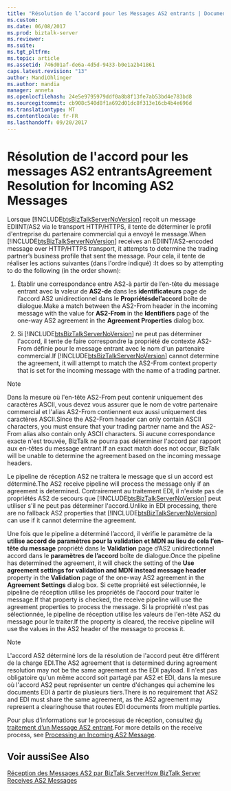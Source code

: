 ```yaml
---
title: "Résolution de l’accord pour les Messages AS2 entrants | Documents Microsoft"
ms.custom: 
ms.date: 06/08/2017
ms.prod: biztalk-server
ms.reviewer: 
ms.suite: 
ms.tgt_pltfrm: 
ms.topic: article
ms.assetid: 746d01af-de6a-4d5d-9433-b0e1a2b41861
caps.latest.revision: "13"
author: MandiOhlinger
ms.author: mandia
manager: anneta
ms.openlocfilehash: 24e5e9795979ddf0a8b8f13fe7ab53bd4e783bd8
ms.sourcegitcommit: cb908c540d8f1a692d01dc8f313e16cb4b4e696d
ms.translationtype: MT
ms.contentlocale: fr-FR
ms.lasthandoff: 09/20/2017
---
```

# <a name="agreement-resolution-for-incoming-as2-messages"></a><span data-ttu-id="ff587-102">Résolution de l'accord pour les messages AS2 entrants</span><span class="sxs-lookup"><span data-stu-id="ff587-102">Agreement Resolution for Incoming AS2 Messages</span></span>
<span data-ttu-id="ff587-103">Lorsque [!INCLUDE[btsBizTalkServerNoVersion](../includes/btsbiztalkservernoversion-md.md)] reçoit un message EDIINT/AS2 via le transport HTTP/HTTPS, il tente de déterminer le profil d'entreprise du partenaire commercial qui a envoyé le message.</span><span class="sxs-lookup"><span data-stu-id="ff587-103">When [!INCLUDE[btsBizTalkServerNoVersion](../includes/btsbiztalkservernoversion-md.md)] receives an EDIINT/AS2-encoded message over HTTP/HTTPS transport, it attempts to determine the trading partner’s business profile that sent the message.</span></span> <span data-ttu-id="ff587-104">Pour cela, il tente de réaliser les actions suivantes (dans l'ordre indiqué) :</span><span class="sxs-lookup"><span data-stu-id="ff587-104">It does so by attempting to do the following (in the order shown):</span></span>  
  
1.  <span data-ttu-id="ff587-105">Établir une correspondance entre AS2-à partir de l’en-tête du message entrant avec la valeur de **AS2-de** dans les **identificateurs** page de l’accord AS2 unidirectionnel dans le **Propriétésdel’accord** boîte de dialogue.</span><span class="sxs-lookup"><span data-stu-id="ff587-105">Make a match between the AS2-From header in the incoming message with the value for **AS2-From** in the **Identifiers** page of the one-way AS2 agreement in the **Agreement Properties** dialog box.</span></span>  
  
2.  <span data-ttu-id="ff587-106">Si [!INCLUDE[btsBizTalkServerNoVersion](../includes/btsbiztalkservernoversion-md.md)] ne peut pas déterminer l'accord, il tente de faire correspondre la propriété de contexte AS2-From définie pour le message entrant avec le nom d'un partenaire commercial.</span><span class="sxs-lookup"><span data-stu-id="ff587-106">If [!INCLUDE[btsBizTalkServerNoVersion](../includes/btsbiztalkservernoversion-md.md)] cannot determine the agreement, it will attempt to match the AS2-From context property that is set for the incoming message with the name of a trading partner.</span></span>  
  
> [!NOTE]
>  <span data-ttu-id="ff587-107">Dans la mesure où l'en-tête AS2-From peut contenir uniquement des caractères ASCII, vous devez vous assurer que le nom de votre partenaire commercial et l'alias AS2-From contiennent eux aussi uniquement des caractères ASCII.</span><span class="sxs-lookup"><span data-stu-id="ff587-107">Since the AS2-From header can only contain ASCII characters, you must ensure that your trading partner name and the AS2-From alias also contain only ASCII characters.</span></span> <span data-ttu-id="ff587-108">Si aucune correspondance exacte n'est trouvée, BizTalk ne pourra pas déterminer l'accord par rapport aux en-têtes du message entrant.</span><span class="sxs-lookup"><span data-stu-id="ff587-108">If an exact match does not occur, BizTalk will be unable to determine the agreement based on the incoming message headers.</span></span>  
  
 <span data-ttu-id="ff587-109">Le pipeline de réception AS2 ne traitera le message que si un accord est déterminé.</span><span class="sxs-lookup"><span data-stu-id="ff587-109">The AS2 receive pipeline will process the message only if an agreement is determined.</span></span> <span data-ttu-id="ff587-110">Contrairement au traitement EDI, il n'existe pas de propriétés AS2 de secours que [!INCLUDE[btsBizTalkServerNoVersion](../includes/btsbiztalkservernoversion-md.md)] peut utiliser s'il ne peut pas déterminer l'accord.</span><span class="sxs-lookup"><span data-stu-id="ff587-110">Unlike in EDI processing, there are no fallback AS2 properties that [!INCLUDE[btsBizTalkServerNoVersion](../includes/btsbiztalkservernoversion-md.md)] can use if it cannot determine the agreement.</span></span>  
  
 <span data-ttu-id="ff587-111">Une fois que le pipeline a déterminé l’accord, il vérifie le paramètre de la **utilise accord de paramètres pour la validation et MDN au lieu de cela l’en-tête du message** propriété dans le **Validation** page d’AS2 unidirectionnel accord dans le **paramètres de l’accord** boîte de dialogue.</span><span class="sxs-lookup"><span data-stu-id="ff587-111">Once the pipeline has determined the agreement, it will check the setting of the **Use agreement settings for validation and MDN instead message header** property in the **Validation** page of the one-way AS2 agreement in the **Agreement Settings** dialog box.</span></span> <span data-ttu-id="ff587-112">Si cette propriété est sélectionnée, le pipeline de réception utilise les propriétés de l'accord pour traiter le message.</span><span class="sxs-lookup"><span data-stu-id="ff587-112">If that property is checked, the receive pipeline will use the agreement properties to process the message.</span></span> <span data-ttu-id="ff587-113">Si la propriété n'est pas sélectionnée, le pipeline de réception utilise les valeurs de l'en-tête AS2 du message pour le traiter.</span><span class="sxs-lookup"><span data-stu-id="ff587-113">If the property is cleared, the receive pipeline will use the values in the AS2 header of the message to process it.</span></span>  
  
> [!NOTE]
>  <span data-ttu-id="ff587-114">L'accord AS2 déterminé lors de la résolution de l'accord peut être différent de la charge EDI.</span><span class="sxs-lookup"><span data-stu-id="ff587-114">The AS2 agreement that is determined during agreement resolution may not be the same agreement as the EDI payload.</span></span> <span data-ttu-id="ff587-115">Il n'est pas obligatoire qu'un même accord soit partagé par AS2 et EDI, dans la mesure où l'accord AS2 peut représenter un centre d'échanges qui achemine les documents EDI à partir de plusieurs tiers.</span><span class="sxs-lookup"><span data-stu-id="ff587-115">There is no requirement that AS2 and EDI must share the same agreement, as the AS2 agreement may represent a clearinghouse that routes EDI documents from multiple parties.</span></span>  
  
 <span data-ttu-id="ff587-116">Pour plus d’informations sur le processus de réception, consultez [du traitement d’un Message AS2 entrant](../core/processing-an-incoming-as2-message.md).</span><span class="sxs-lookup"><span data-stu-id="ff587-116">For more details on the receive process, see [Processing an Incoming AS2 Message](../core/processing-an-incoming-as2-message.md).</span></span>  
  
## <a name="see-also"></a><span data-ttu-id="ff587-117">Voir aussi</span><span class="sxs-lookup"><span data-stu-id="ff587-117">See Also</span></span>  
 [<span data-ttu-id="ff587-118">Réception des Messages AS2 par BizTalk Server</span><span class="sxs-lookup"><span data-stu-id="ff587-118">How BizTalk Server Receives AS2 Messages</span></span>](../core/how-biztalk-server-receives-as2-messages.md)